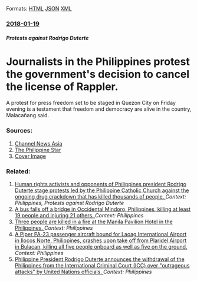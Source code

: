 
Formats: [HTML](/news/2018/01/19/journalists-in-the-philippines-protest-the-government-s-decision-to-cancel-the-license-of-rappler.html)  [JSON](/news/2018/01/19/journalists-in-the-philippines-protest-the-government-s-decision-to-cancel-the-license-of-rappler.json)  [XML](/news/2018/01/19/journalists-in-the-philippines-protest-the-government-s-decision-to-cancel-the-license-of-rappler.xml)  

### [2018-01-19](/news/2018/01/19/index.md)

##### Protests against Rodrigo Duterte
# Journalists in the Philippines protest the government's decision to cancel the license of Rappler. 

A protest for press freedom set to be staged in Quezon City on Friday evening is a testament that freedom and democracy are alive in the country, Malacañang said. 


### Sources:

1. [Channel News Asia](https://www.channelnewsasia.com/news/asiapacific/rappler-philippine-duterte-move-to-close-news-website-9877794)
2. [The Philippine Star](http://www.philstar.com/headlines/2018/01/19/1779322/palace-black-friday-protest-shows-freedom-democracy-alive)
2. [Cover Image](http://media.philstar.com/images/the-philippine-star/headlines/20180119/defend-press-freedom.jpg)

### Related:

1. [Human rights activists and opponents of Philippines president Rodrigo Duterte stage protests led by the Philippine Catholic Church against the ongoing drug crackdown that has killed thousands of people. ](/news/2017/11/5/human-rights-activists-and-opponents-of-philippines-president-rodrigo-duterte-stage-protests-led-by-the-philippine-catholic-church-against-t.md) _Context: Philippines, Protests against Rodrigo Duterte_
2. [A bus falls off a bridge in Occidental Mindoro, Philippines, killing at least 19 people and injuring 21 others. ](/news/2018/03/20/a-bus-falls-off-a-bridge-in-occidental-mindoro-philippines-killing-at-least-19-people-and-injuring-21-others.md) _Context: Philippines_
3. [Three people are killed in a fire at the Manila Pavilion Hotel in the Philippines. ](/news/2018/03/18/three-people-are-killed-in-a-fire-at-the-manila-pavilion-hotel-in-the-philippines.md) _Context: Philippines_
4. [A Piper PA-23 passenger aircraft bound for Laoag International Airport in Ilocos Norte, Philippines, crashes upon take off from Plaridel Airport in Bulacan, killing all five people onboard as well as five on the ground. ](/news/2018/03/17/a-piper-pa-23-passenger-aircraft-bound-for-laoag-international-airport-in-ilocos-norte-philippines-crashes-upon-take-off-from-plaridel-air.md) _Context: Philippines_
5. [Philippine President Rodrigo Duterte announces the withdrawal of the Philippines from the International Criminal Court (ICC) over "outrageous attacks" by United Nations officials. ](/news/2018/03/14/philippine-president-rodrigo-duterte-announces-the-withdrawal-of-the-philippines-from-the-international-criminal-court-icc-over-outrageou.md) _Context: Philippines_
